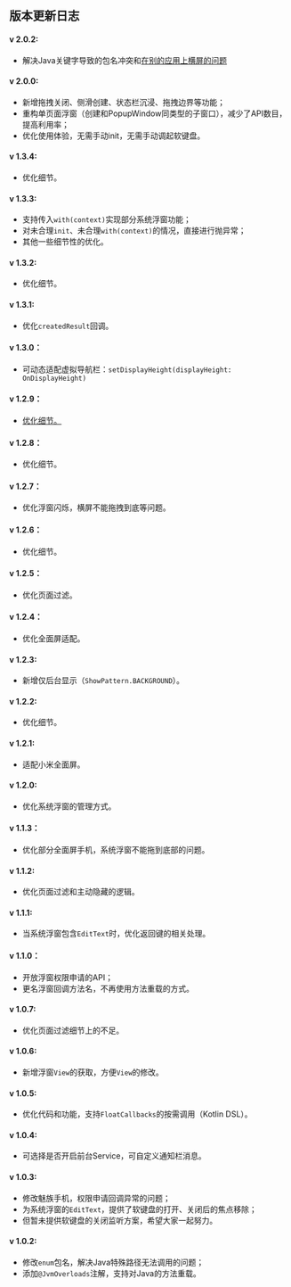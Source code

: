 ## 版本更新日志
#### v 2.0.2:
- 解决Java关键字导致的包名冲突和[在别的应用上横屏的问题](https://github.com/princekin-f/EasyFloat/issues/135)

#### v 2.0.0:
- 新增拖拽关闭、侧滑创建、状态栏沉浸、拖拽边界等功能；
- 重构单页面浮窗（创建和PopupWindow同类型的子窗口），减少了API数目，提高利用率；
- 优化使用体验，无需手动init，无需手动调起软键盘。

#### v 1.3.4:
- 优化细节。

#### v 1.3.3:
- 支持传入`with(context)`实现部分系统浮窗功能；
- 对未合理`init`、未合理`with(context)`的情况，直接进行抛异常；
- 其他一些细节性的优化。

#### v 1.3.2:
- 优化细节。

#### v 1.3.1:
- 优化`createdResult`回调。

#### v 1.3.0：
- 可动态适配虚拟导航栏：`setDisplayHeight(displayHeight: OnDisplayHeight)`

#### v 1.2.9：
- [优化细节。](https://github.com/princekin-f/EasyFloat/issues/57)

#### v 1.2.8：
- 优化细节。

#### v 1.2.7：
- 优化浮窗闪烁，横屏不能拖拽到底等问题。

#### v 1.2.6：
- 优化细节。

#### v 1.2.5：
- 优化页面过滤。

#### v 1.2.4：
- 优化全面屏适配。

#### v 1.2.3:
- 新增仅后台显示（`ShowPattern.BACKGROUND`）。

#### v 1.2.2:
- 优化细节。

#### v 1.2.1:
- 适配小米全面屏。

#### v 1.2.0:
- 优化系统浮窗的管理方式。

#### v 1.1.3：
- 优化部分全面屏手机，系统浮窗不能拖到底部的问题。

#### v 1.1.2:
- 优化页面过滤和主动隐藏的逻辑。

#### v 1.1.1:
- 当系统浮窗包含`EditText`时，优化返回键的相关处理。

#### v 1.1.0：
- 开放浮窗权限申请的API；
- 更名浮窗回调方法名，不再使用方法重载的方式。

#### v 1.0.7:
- 优化页面过滤细节上的不足。

#### v 1.0.6:
- 新增浮窗`View`的获取，方便`View`的修改。

#### v 1.0.5:
- 优化代码和功能，支持`FloatCallbacks`的按需调用（Kotlin DSL）。

#### v 1.0.4:
- 可选择是否开启前台Service，可自定义通知栏消息。

#### v 1.0.3:
- 修改魅族手机，权限申请回调异常的问题；
- 为系统浮窗的`EditText`，提供了软键盘的打开、关闭后的焦点移除；
- 但暂未提供软键盘的关闭监听方案，希望大家一起努力。

#### v 1.0.2:
- 修改`enum`包名，解决Java特殊路径无法调用的问题；
- 添加`@JvmOverloads`注解，支持对Java的方法重载。